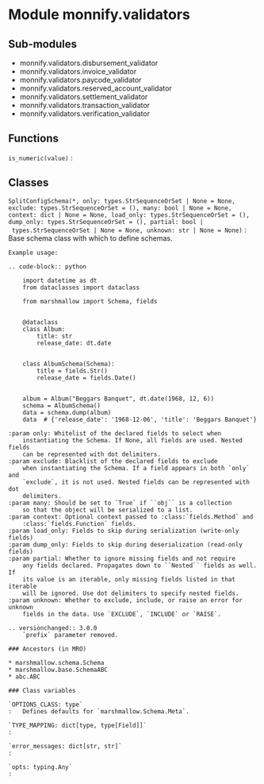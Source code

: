 Module monnify.validators
=========================

Sub-modules
-----------
* monnify.validators.disbursement_validator
* monnify.validators.invoice_validator
* monnify.validators.paycode_validator
* monnify.validators.reserved_account_validator
* monnify.validators.settlement_validator
* monnify.validators.transaction_validator
* monnify.validators.verification_validator

Functions
---------

`is_numeric(value)`
:   

Classes
-------

`SplitConfigSchema(*, only: types.StrSequenceOrSet | None = None, exclude: types.StrSequenceOrSet = (), many: bool | None = None, context: dict | None = None, load_only: types.StrSequenceOrSet = (), dump_only: types.StrSequenceOrSet = (), partial: bool | types.StrSequenceOrSet | None = None, unknown: str | None = None)`
:   Base schema class with which to define schemas.
    
    Example usage:
    
    .. code-block:: python
    
        import datetime as dt
        from dataclasses import dataclass
    
        from marshmallow import Schema, fields
    
    
        @dataclass
        class Album:
            title: str
            release_date: dt.date
    
    
        class AlbumSchema(Schema):
            title = fields.Str()
            release_date = fields.Date()
    
    
        album = Album("Beggars Banquet", dt.date(1968, 12, 6))
        schema = AlbumSchema()
        data = schema.dump(album)
        data  # {'release_date': '1968-12-06', 'title': 'Beggars Banquet'}
    
    :param only: Whitelist of the declared fields to select when
        instantiating the Schema. If None, all fields are used. Nested fields
        can be represented with dot delimiters.
    :param exclude: Blacklist of the declared fields to exclude
        when instantiating the Schema. If a field appears in both `only` and
        `exclude`, it is not used. Nested fields can be represented with dot
        delimiters.
    :param many: Should be set to `True` if ``obj`` is a collection
        so that the object will be serialized to a list.
    :param context: Optional context passed to :class:`fields.Method` and
        :class:`fields.Function` fields.
    :param load_only: Fields to skip during serialization (write-only fields)
    :param dump_only: Fields to skip during deserialization (read-only fields)
    :param partial: Whether to ignore missing fields and not require
        any fields declared. Propagates down to ``Nested`` fields as well. If
        its value is an iterable, only missing fields listed in that iterable
        will be ignored. Use dot delimiters to specify nested fields.
    :param unknown: Whether to exclude, include, or raise an error for unknown
        fields in the data. Use `EXCLUDE`, `INCLUDE` or `RAISE`.
    
    .. versionchanged:: 3.0.0
        `prefix` parameter removed.

    ### Ancestors (in MRO)

    * marshmallow.schema.Schema
    * marshmallow.base.SchemaABC
    * abc.ABC

    ### Class variables

    `OPTIONS_CLASS: type`
    :   Defines defaults for `marshmallow.Schema.Meta`.

    `TYPE_MAPPING: dict[type, type[Field]]`
    :

    `error_messages: dict[str, str]`
    :

    `opts: typing.Any`
    :